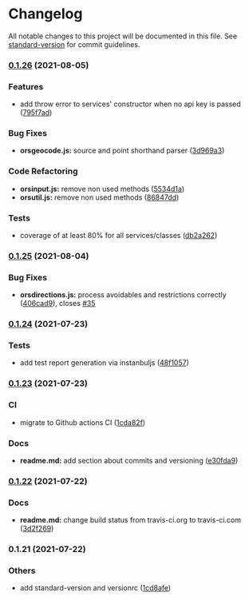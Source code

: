 # Changelog

All notable changes to this project will be documented in this file. See [standard-version](https://github.com/conventional-changelog/standard-version) for commit guidelines.

### [0.1.26](https://github.com/GIScience/openrouteservice-js/compare/v0.1.25...v0.1.26) (2021-08-05)


### Features

* add throw error to services' constructor when no api key is passed ([795f7ad](https://github.com/GIScience/openrouteservice-js/commit/795f7ad9e7d4af86fea189f7bc43d137364ad6b0))


### Bug Fixes

* **orsgeocode.js:** source and point shorthand parser ([3d969a3](https://github.com/GIScience/openrouteservice-js/commit/3d969a3bc30d365ac86f4adde3c9888518e7072d))


### Code Refactoring

* **orsinput.js:** remove non used methods ([5534d1a](https://github.com/GIScience/openrouteservice-js/commit/5534d1a3c1800f0d5f6661f7a0ee20df3678a145))
* **orsutil.js:** remove non used methods ([86847dd](https://github.com/GIScience/openrouteservice-js/commit/86847dd1c70f35cb50ca0fab8b353d16812836f0))


### Tests

* coverage of at least 80% for all services/classes ([db2a262](https://github.com/GIScience/openrouteservice-js/commit/db2a2621e1e7dcc218ada6730883c09cb8aa2291))

### [0.1.25](https://github.com/GIScience/openrouteservice-js/compare/v0.1.24...v0.1.25) (2021-08-04)


### Bug Fixes

* **orsdirections.js:** process avoidables and restrictions correctly ([406cad9](https://github.com/GIScience/openrouteservice-js/commit/406cad99ec6f78d9b149a2f50388483c61b78b54)), closes [#35](https://github.com/GIScience/openrouteservice-js/issues/35)

### [0.1.24](https://github.com/GIScience/openrouteservice-js/compare/v0.1.23...v0.1.24) (2021-07-23)


### Tests

* add test report generation via instanbuljs ([48f1057](https://github.com/GIScience/openrouteservice-js/commit/48f10573cb99b649ffbde777aefbafdd027efc4b))

### [0.1.23](https://github.com/GIScience/openrouteservice-js/compare/v0.1.22...v0.1.23) (2021-07-23)


### CI

* migrate to Github actions CI ([1cda82f](https://github.com/GIScience/openrouteservice-js/commit/1cda82fff6909466e4d850db49a7aa4d8c81e6f2))


### Docs

* **readme.md:** add section about commits and versioning ([e30fda9](https://github.com/GIScience/openrouteservice-js/commit/e30fda90ca5785ca10379b08526528e8c1044ddc))

### [0.1.22](https://github.com/GIScience/openrouteservice-js/compare/v0.1.21...v0.1.22) (2021-07-22)


### Docs

* **readme.md:** change build status from travis-ci.org to travis-ci.com ([3d2f269](https://github.com/GIScience/openrouteservice-js/commit/3d2f26921cdc0a194f46b78b2f22657a36f75bbb))

### 0.1.21 (2021-07-22)


### Others

* add standard-version and versionrc ([1cd8afe](https://github.com/GIScience/openrouteservice-js/commit/1cd8afe1a575b684912eb5ff663e2d45fc869cb0))
